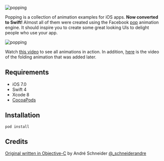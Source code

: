 ![popping](http://cl.ly/Vkhr/popping.png)

Popping is a collection of animation examples for iOS apps. **Now converted to Swift!** Almost all of them were created using the Facebook [pop](https://github.com/facebook/pop) animation engine. It should inspire you to create some great looking UIs to delight people who use your app.

![popping](http://cl.ly/VlRu/popping.gif)

Watch [this video](http://cl.ly/Vja9/popping.mp4) to see all animations in action. In addition, [here](http://cl.ly/WffM/popping-folding-animation.mp4) is the video of the folding animation that was added later.

## Requirements

* iOS 7.0
* Swift 4
* Xcode 8
* [CocoaPods](https://cocoapods.org/)

## Installation

```
pod install
```

## Credits

[Original written in Objective-C](https://github.com/schneiderandre/popping) by André Schneider [@\_schneiderandre](http://twitter.com/\_schneiderandre)

